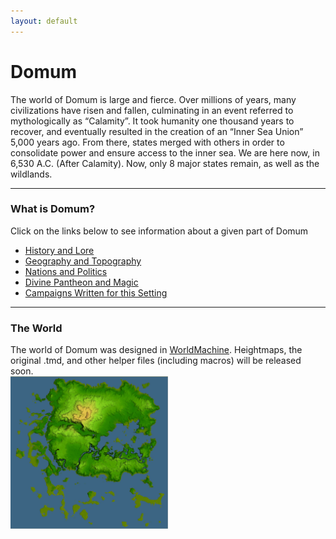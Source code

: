 ```yaml
---
layout: default
---
```


# Domum
The world of Domum is large and fierce. Over millions of years, many civilizations have risen and fallen, culminating in an event referred to mythologically as “Calamity”. It took humanity one thousand years to recover, and eventually resulted in the creation of an “Inner Sea Union” 5,000 years ago. From there, states merged with others in order to consolidate power and ensure access to the inner sea. We are here now, in 6,530 A.C. (After Calamity). Now, only 8 major states remain, as well as the wildlands.

***

### What is Domum?
Click on the links below to see information about a given part of Domum

 - [History and Lore](#)
 - [Geography and Topography](#)
 - [Nations and Politics](states)
 - [Divine Pantheon and Magic](#)
 - [Campaigns Written for this Setting](#)

***

### The World
The world of Domum was designed in <a href="http://www.world-machine.com/">WorldMachine</a>. Heightmaps, the original .tmd, and other helper files (including macros) will be released soon.
<br />
<img src="/assets/4kBright.jpg" class="img-thumbnail" alt="Aerial Map of Domum" width="50%"/>
